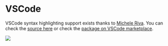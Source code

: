 # VSCode

VSCode syntax highlighting support exists thanks to [Michele Riva](https://github.com/micheleriva). You can check the [source here](https://github.com/micheleriva/vscode-clio) or check the [package on VSCode marketplace](https://marketplace.visualstudio.com/items?itemName=MicheleRiva.clio-lang).

![](https://github.com/micheleriva/vscode-clio/raw/master/images/preview.png)



